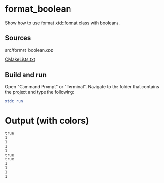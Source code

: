 # format_boolean

Show how to use format [xtd::format](https://gammasoft71.github.io/xtd/reference_guides/latest/_format_page.html) class with booleans.

## Sources

[src/format_boolean.cpp](src/format_boolean.cpp)

[CMakeLists.txt](CMakeLists.txt)

## Build and run

Open "Command Prompt" or "Terminal". Navigate to the folder that contains the project and type the following:

```cmake
xtdc run
```

# Output (with colors)

```
true
1
1
1
1
true
true
1
1
1
1
```

